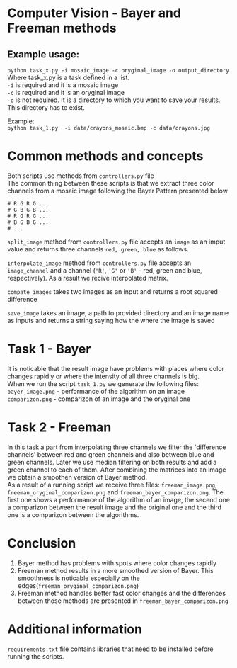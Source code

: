 # Computer Vision - Bayer and Freeman methods
  
## Example usage:  
`python task_x.py -i mosaic_image -c oryginal_image -o output_directory`  
Where task_x.py is a task defined in a list.  
`-i` is required and it is a  mosaic image  
`-c` is required and it is an oryginal image  
`-o` is not required. It is a directory to which you want to save your results. This directory has to exist.  
  
Example:  
`python task_1.py  -i data/crayons_mosaic.bmp -c data/crayons.jpg`  
# Common methods and concepts
Both scripts use methods from `controllers.py` file  
The common thing between these scripts is that we extract three color channels from a mosaic image following the Bayer Pattern presented below
```
# R G R G ...
# G B G B ...
# R G R G ...
# B G B G ...
# ...
```  
`split_image` method from `controllers.py` file accepts an `image` as an imput value and returns three channels `red, green, blue` as follows.  
  
`interpolate_image` method from `controllers.py` file accepts an `image_channel` and a channel (`'R'`, `'G'` or `'B'` - red, green and blue, respectively). As a result we recive interpolated matrix.  
  
`compate_images` takes two images as an input and returns a root squared difference  
  
`save_image` takes an image, a path to provided directory and an image name as inputs and returns a string saying how the where the image is saved  
  
# Task 1 - Bayer

It is noticable that the result image have problems with places where color changes rapidly or where the intensity of all three channels is big.  
When we run the script `task_1.py` we generate the following files:  
`bayer_image.png` - performance of the algorithm on an image  
`comparizon.png` - comparizon of an image and the oryginal one  

# Task 2 - Freeman

In this task a part from interpolating three channels we filter the 'difference channels' between red and green channels and also between blue and green channels. Later we use median filtering on both results and add a green channel to each of them. After combining the matrices into an image we obtain a smoothen version of Bayer method.  
As a result of a running script we receive three files: `freeman_image.png`, `freeman_oryginal_comparizon.png` and `freeman_bayer_comparizon.png`. The first one shows a performance of the algorithm of an image, the secend one a comparizon between the result image and the original one and the third one is a comparizon between the algorithms.

# Conclusion
1. Bayer method has problems with spots where color changes rapidly  
2. Freeman method results in a more smoothed version of Bayer. This smoothness is noticable especially on the edges(`freeman_oryginal_comparizon.png`)  
3. Freeman method handles better fast color changes and the differences between those methods are presented in `freeman_bayer_comparizon.png`

# Additional information
`requirements.txt` file contains libraries that need to be installed before running the scripts.